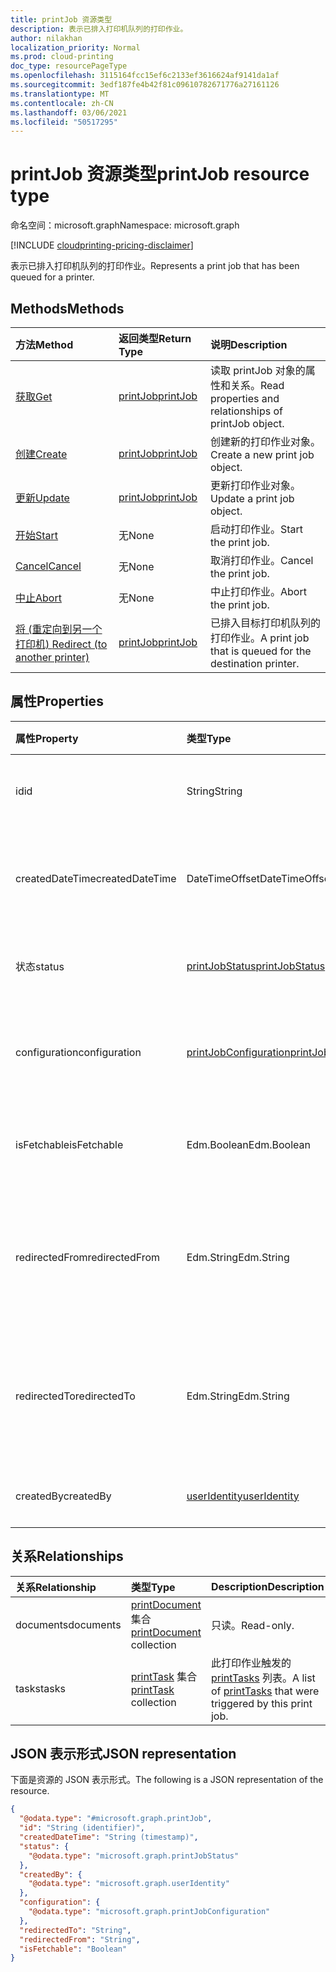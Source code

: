 ```yaml
---
title: printJob 资源类型
description: 表示已排入打印机队列的打印作业。
author: nilakhan
localization_priority: Normal
ms.prod: cloud-printing
doc_type: resourcePageType
ms.openlocfilehash: 3115164fcc15ef6c2133ef3616624af9141da1af
ms.sourcegitcommit: 3edf187fe4b42f81c09610782671776a27161126
ms.translationtype: MT
ms.contentlocale: zh-CN
ms.lasthandoff: 03/06/2021
ms.locfileid: "50517295"
---
```

# <a name="printjob-resource-type"></a><span data-ttu-id="e31bc-103">printJob 资源类型</span><span class="sxs-lookup"><span data-stu-id="e31bc-103">printJob resource type</span></span>

<span data-ttu-id="e31bc-104">命名空间：microsoft.graph</span><span class="sxs-lookup"><span data-stu-id="e31bc-104">Namespace: microsoft.graph</span></span>

[!INCLUDE [cloudprinting-pricing-disclaimer](../../includes/cloudprinting-pricing-disclaimer.md)]

<span data-ttu-id="e31bc-105">表示已排入打印机队列的打印作业。</span><span class="sxs-lookup"><span data-stu-id="e31bc-105">Represents a print job that has been queued for a printer.</span></span>

## <a name="methods"></a><span data-ttu-id="e31bc-106">Methods</span><span class="sxs-lookup"><span data-stu-id="e31bc-106">Methods</span></span>
| <span data-ttu-id="e31bc-107">方法</span><span class="sxs-lookup"><span data-stu-id="e31bc-107">Method</span></span>       | <span data-ttu-id="e31bc-108">返回类型</span><span class="sxs-lookup"><span data-stu-id="e31bc-108">Return Type</span></span> | <span data-ttu-id="e31bc-109">说明</span><span class="sxs-lookup"><span data-stu-id="e31bc-109">Description</span></span> |
|:-------------|:------------|:------------|
| [<span data-ttu-id="e31bc-110">获取</span><span class="sxs-lookup"><span data-stu-id="e31bc-110">Get</span></span>](../api/printjob-get.md) | [<span data-ttu-id="e31bc-111">printJob</span><span class="sxs-lookup"><span data-stu-id="e31bc-111">printJob</span></span>](printjob.md) | <span data-ttu-id="e31bc-112">读取 printJob 对象的属性和关系。</span><span class="sxs-lookup"><span data-stu-id="e31bc-112">Read properties and relationships of printJob object.</span></span> |
| [<span data-ttu-id="e31bc-113">创建</span><span class="sxs-lookup"><span data-stu-id="e31bc-113">Create</span></span>](../api/printer-post-jobs.md) | [<span data-ttu-id="e31bc-114">printJob</span><span class="sxs-lookup"><span data-stu-id="e31bc-114">printJob</span></span>](printjob.md) | <span data-ttu-id="e31bc-115">创建新的打印作业对象。</span><span class="sxs-lookup"><span data-stu-id="e31bc-115">Create a new print job object.</span></span> |
| [<span data-ttu-id="e31bc-116">更新</span><span class="sxs-lookup"><span data-stu-id="e31bc-116">Update</span></span>](../api/printjob-update.md) | [<span data-ttu-id="e31bc-117">printJob</span><span class="sxs-lookup"><span data-stu-id="e31bc-117">printJob</span></span>](printjob.md) | <span data-ttu-id="e31bc-118">更新打印作业对象。</span><span class="sxs-lookup"><span data-stu-id="e31bc-118">Update a print job object.</span></span> |
| [<span data-ttu-id="e31bc-119">开始</span><span class="sxs-lookup"><span data-stu-id="e31bc-119">Start</span></span>](../api/printjob-start.md)|<span data-ttu-id="e31bc-120">无</span><span class="sxs-lookup"><span data-stu-id="e31bc-120">None</span></span>|<span data-ttu-id="e31bc-121">启动打印作业。</span><span class="sxs-lookup"><span data-stu-id="e31bc-121">Start the print job.</span></span>|
| [<span data-ttu-id="e31bc-122">Cancel</span><span class="sxs-lookup"><span data-stu-id="e31bc-122">Cancel</span></span>](../api/printjob-cancel.md)|<span data-ttu-id="e31bc-123">无</span><span class="sxs-lookup"><span data-stu-id="e31bc-123">None</span></span>|<span data-ttu-id="e31bc-124">取消打印作业。</span><span class="sxs-lookup"><span data-stu-id="e31bc-124">Cancel the print job.</span></span>|
| [<span data-ttu-id="e31bc-125">中止</span><span class="sxs-lookup"><span data-stu-id="e31bc-125">Abort</span></span>](../api/printjob-abort.md)|<span data-ttu-id="e31bc-126">无</span><span class="sxs-lookup"><span data-stu-id="e31bc-126">None</span></span>|<span data-ttu-id="e31bc-127">中止打印作业。</span><span class="sxs-lookup"><span data-stu-id="e31bc-127">Abort the print job.</span></span>|
| [<span data-ttu-id="e31bc-128">将 (重定向到另一个打印机) </span><span class="sxs-lookup"><span data-stu-id="e31bc-128">Redirect (to another printer)</span></span>](../api/printjob-redirect.md) | [<span data-ttu-id="e31bc-129">printJob</span><span class="sxs-lookup"><span data-stu-id="e31bc-129">printJob</span></span>](printjob.md) | <span data-ttu-id="e31bc-130">已排入目标打印机队列的打印作业。</span><span class="sxs-lookup"><span data-stu-id="e31bc-130">A print job that is queued for the destination printer.</span></span> |


## <a name="properties"></a><span data-ttu-id="e31bc-131">属性</span><span class="sxs-lookup"><span data-stu-id="e31bc-131">Properties</span></span>
|<span data-ttu-id="e31bc-132">属性</span><span class="sxs-lookup"><span data-stu-id="e31bc-132">Property</span></span>|<span data-ttu-id="e31bc-133">类型</span><span class="sxs-lookup"><span data-stu-id="e31bc-133">Type</span></span>|<span data-ttu-id="e31bc-134">说明</span><span class="sxs-lookup"><span data-stu-id="e31bc-134">Description</span></span>|
|:---|:---|:---|
|<span data-ttu-id="e31bc-135">id</span><span class="sxs-lookup"><span data-stu-id="e31bc-135">id</span></span>|<span data-ttu-id="e31bc-136">String</span><span class="sxs-lookup"><span data-stu-id="e31bc-136">String</span></span>|<span data-ttu-id="e31bc-137">打印机的 GUID。</span><span class="sxs-lookup"><span data-stu-id="e31bc-137">The printer's GUID.</span></span> <span data-ttu-id="e31bc-138">只读。</span><span class="sxs-lookup"><span data-stu-id="e31bc-138">Read-only.</span></span>|
|<span data-ttu-id="e31bc-139">createdDateTime</span><span class="sxs-lookup"><span data-stu-id="e31bc-139">createdDateTime</span></span>|<span data-ttu-id="e31bc-140">DateTimeOffset</span><span class="sxs-lookup"><span data-stu-id="e31bc-140">DateTimeOffset</span></span>|<span data-ttu-id="e31bc-141">创建作业时的日期时间Offset。</span><span class="sxs-lookup"><span data-stu-id="e31bc-141">The DateTimeOffset when the job was created.</span></span> <span data-ttu-id="e31bc-142">只读。</span><span class="sxs-lookup"><span data-stu-id="e31bc-142">Read-only.</span></span>|
|<span data-ttu-id="e31bc-143">状态</span><span class="sxs-lookup"><span data-stu-id="e31bc-143">status</span></span>|[<span data-ttu-id="e31bc-144">printJobStatus</span><span class="sxs-lookup"><span data-stu-id="e31bc-144">printJobStatus</span></span>](printjobstatus.md)|<span data-ttu-id="e31bc-145">打印作业的状态。</span><span class="sxs-lookup"><span data-stu-id="e31bc-145">The status of the print job.</span></span> <span data-ttu-id="e31bc-146">只读。</span><span class="sxs-lookup"><span data-stu-id="e31bc-146">Read-only.</span></span>|
|<span data-ttu-id="e31bc-147">configuration</span><span class="sxs-lookup"><span data-stu-id="e31bc-147">configuration</span></span>|[<span data-ttu-id="e31bc-148">printJobConfiguration</span><span class="sxs-lookup"><span data-stu-id="e31bc-148">printJobConfiguration</span></span>](printJobConfiguration.md)|<span data-ttu-id="e31bc-149">打印机用于打印作业的一组设置。</span><span class="sxs-lookup"><span data-stu-id="e31bc-149">A group of settings that a printer should use to print a job.</span></span>|
|<span data-ttu-id="e31bc-150">isFetchable</span><span class="sxs-lookup"><span data-stu-id="e31bc-150">isFetchable</span></span>|<span data-ttu-id="e31bc-151">Edm.Boolean</span><span class="sxs-lookup"><span data-stu-id="e31bc-151">Edm.Boolean</span></span>|<span data-ttu-id="e31bc-152">如果为 true，则打印机可以提取文档。</span><span class="sxs-lookup"><span data-stu-id="e31bc-152">If true, document can be fetched by printer.</span></span>|
|<span data-ttu-id="e31bc-153">redirectedFrom</span><span class="sxs-lookup"><span data-stu-id="e31bc-153">redirectedFrom</span></span>|<span data-ttu-id="e31bc-154">Edm.String</span><span class="sxs-lookup"><span data-stu-id="e31bc-154">Edm.String</span></span>|<span data-ttu-id="e31bc-155">如果作业已从另一台打印机重定向，则包含源作业 URL。</span><span class="sxs-lookup"><span data-stu-id="e31bc-155">Contains the source job URL, if the job has been redirected from another printer.</span></span>|
|<span data-ttu-id="e31bc-156">redirectedTo</span><span class="sxs-lookup"><span data-stu-id="e31bc-156">redirectedTo</span></span>|<span data-ttu-id="e31bc-157">Edm.String</span><span class="sxs-lookup"><span data-stu-id="e31bc-157">Edm.String</span></span>|<span data-ttu-id="e31bc-158">如果作业已重定向到另一台打印机，则包含目标作业 URL。</span><span class="sxs-lookup"><span data-stu-id="e31bc-158">Contains the destination job URL, if the job has been redirected to another printer.</span></span>|
|<span data-ttu-id="e31bc-159">createdBy</span><span class="sxs-lookup"><span data-stu-id="e31bc-159">createdBy</span></span>|[<span data-ttu-id="e31bc-160">userIdentity</span><span class="sxs-lookup"><span data-stu-id="e31bc-160">userIdentity</span></span>](useridentity.md)| <span data-ttu-id="e31bc-161">只读。</span><span class="sxs-lookup"><span data-stu-id="e31bc-161">Read-only.</span></span> <span data-ttu-id="e31bc-162">可为 NULL。</span><span class="sxs-lookup"><span data-stu-id="e31bc-162">Nullable.</span></span>|

## <a name="relationships"></a><span data-ttu-id="e31bc-163">关系</span><span class="sxs-lookup"><span data-stu-id="e31bc-163">Relationships</span></span>
|<span data-ttu-id="e31bc-164">关系</span><span class="sxs-lookup"><span data-stu-id="e31bc-164">Relationship</span></span>|<span data-ttu-id="e31bc-165">类型</span><span class="sxs-lookup"><span data-stu-id="e31bc-165">Type</span></span>|<span data-ttu-id="e31bc-166">Description</span><span class="sxs-lookup"><span data-stu-id="e31bc-166">Description</span></span>|
|:---|:---|:---|
|<span data-ttu-id="e31bc-167">documents</span><span class="sxs-lookup"><span data-stu-id="e31bc-167">documents</span></span>|<span data-ttu-id="e31bc-168">[printDocument](printdocument.md) 集合</span><span class="sxs-lookup"><span data-stu-id="e31bc-168">[printDocument](printdocument.md) collection</span></span>| <span data-ttu-id="e31bc-169">只读。</span><span class="sxs-lookup"><span data-stu-id="e31bc-169">Read-only.</span></span>|
|<span data-ttu-id="e31bc-170">tasks</span><span class="sxs-lookup"><span data-stu-id="e31bc-170">tasks</span></span>|<span data-ttu-id="e31bc-171">[printTask](printtask.md) 集合</span><span class="sxs-lookup"><span data-stu-id="e31bc-171">[printTask](printtask.md) collection</span></span>|<span data-ttu-id="e31bc-172">此打印作业触发的 [printTasks](printtask.md) 列表。</span><span class="sxs-lookup"><span data-stu-id="e31bc-172">A list of [printTasks](printtask.md) that were triggered by this print job.</span></span>|

## <a name="json-representation"></a><span data-ttu-id="e31bc-173">JSON 表示形式</span><span class="sxs-lookup"><span data-stu-id="e31bc-173">JSON representation</span></span>
<span data-ttu-id="e31bc-174">下面是资源的 JSON 表示形式。</span><span class="sxs-lookup"><span data-stu-id="e31bc-174">The following is a JSON representation of the resource.</span></span>
<!-- {
  "blockType": "resource",
  "keyProperty": "id",
  "@odata.type": "microsoft.graph.printJob",
  "openType": false
}
-->
``` json
{
  "@odata.type": "#microsoft.graph.printJob",
  "id": "String (identifier)",
  "createdDateTime": "String (timestamp)",
  "status": {
    "@odata.type": "microsoft.graph.printJobStatus"
  },
  "createdBy": {
    "@odata.type": "microsoft.graph.userIdentity"
  },
  "configuration": {
    "@odata.type": "microsoft.graph.printJobConfiguration"
  },
  "redirectedTo": "String",
  "redirectedFrom": "String",
  "isFetchable": "Boolean"
}
```

